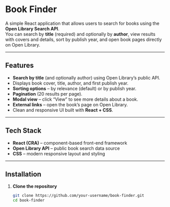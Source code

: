 # Book Finder

A simple React application that allows users to search for books using the **Open Library Search API**.  
You can search by **title** (required) and optionally by **author**, view results with covers and details, sort by publish year, and open book pages directly on Open Library.

---

##  Features

-  **Search by title** (and optionally author) using Open Library’s public API.  
-  Displays book cover, title, author, and first publish year.  
-  **Sorting options** – by relevance (default) or by publish year.  
-  **Pagination** (20 results per page).  
-  **Modal view** – click “View” to see more details about a book.  
-  **External links** – open the book’s page on Open Library.  
-  Clean and responsive UI built with **React + CSS**.

---

##  Tech Stack

- **React (CRA)** – component-based front-end framework  
- **Open Library API** – public book search data source  
- **CSS** – modern responsive layout and styling  

---

##  Installation

1. **Clone the repository**
   ```bash
   git clone https://github.com/your-username/book-finder.git
   cd book-finder
